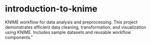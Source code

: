 # introduction-to-knime
KNIME workflow for data analysis and preprocessing. This project demonstrates efficient data cleaning, transformation, and visualization using KNIME. Includes sample datasets and reusable workflow components."
